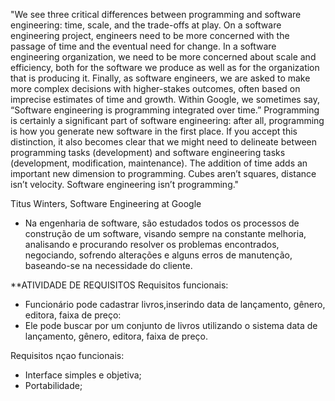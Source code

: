 "We see three critical differences between programming and software engineering: time, scale, and the trade-offs at play. On a software engineering project, engineers need to be more concerned with the passage of time and the eventual need for change. In a software engineering organization, we need to be more concerned about scale and efficiency, both for the software we produce as well as for the organization that is producing it. Finally, as software engineers, we are asked to make more complex decisions with higher-stakes outcomes, often based on imprecise estimates of time and growth. Within Google, we sometimes say, “Software engineering is programming integrated over time.” Programming is certainly a significant part of software engineering: after all, programming is how you generate new software in the first place. If you accept this distinction, it also becomes clear that we might need to delineate between programming tasks (development) and software engineering tasks (development, modification, maintenance). The addition of time adds an important new dimension to programming. Cubes aren’t squares, distance isn’t velocity. Software engineering isn’t programming."

Titus Winters, Software Engineering at Google

- Na engenharia de software, são estudados todos os processos de construção de um software, visando sempre na constante melhoria, analisando e procurando resolver os problemas encontrados, negociando, sofrendo alterações e alguns erros de manutenção, baseando-se na necessidade do cliente.

**ATIVIDADE DE REQUISITOS
Requisitos funcionais:
- Funcionário pode cadastrar livros,inserindo data de lançamento, gênero, editora, faixa de preço:
- Ele pode buscar por um conjunto  de livros utilizando o sistema data de lançamento, gênero, editora, faixa de preço.

Requisitos nçao funcionais:
- Interface simples e objetiva;
- Portabilidade;
